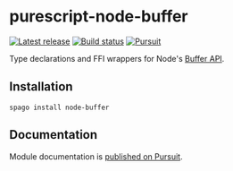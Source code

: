 # purescript-node-buffer

[![Latest release](http://img.shields.io/github/release/purescript-node/purescript-node-buffer.svg)](https://github.com/purescript-node/purescript-node-buffer/releases)
[![Build status](https://github.com/purescript-node/purescript-node-buffer/workflows/CI/badge.svg?branch=master)](https://github.com/purescript-node/purescript-node-buffer/actions?query=workflow%3ACI+branch%3Amaster)
[![Pursuit](https://pursuit.purescript.org/packages/purescript-node-buffer/badge)](https://pursuit.purescript.org/packages/purescript-node-buffer)

Type declarations and FFI wrappers for Node's [Buffer API](https://nodejs.org/api/buffer.html).

## Installation

```
spago install node-buffer
```

## Documentation

Module documentation is [published on Pursuit](http://pursuit.purescript.org/packages/purescript-node-buffer).
